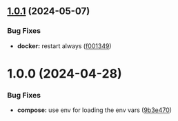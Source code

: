 ## [1.0.1](https://github.com/Tapkaros-rs/ddev-stripe/compare/v1.0.0...v1.0.1) (2024-05-07)


### Bug Fixes

* **docker:** restart always ([f001349](https://github.com/Tapkaros-rs/ddev-stripe/commit/f001349a3a385d5de90fa8b88a7f6c8846d9b861))

# 1.0.0 (2024-04-28)


### Bug Fixes

* **compose:** use env for loading the env vars ([9b3e470](https://github.com/Tapkaros-rs/ddev-stripe/commit/9b3e470ec2792a5d75537136ee40e4c66b7a08e3))
